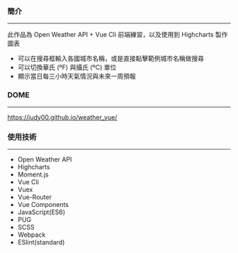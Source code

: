 ### 簡介
- - -
此作品為 Open Weather API + Vue Cli 前端練習，以及使用到 Highcharts 製作圖表
* 可以在搜尋框輸入各國城市名稱，或是直接點擊範例城市名稱做搜尋
* 可以切換華氏 (ºF) 與攝氏 (ºC) 單位
* 顯示當日每三小時天氣情況與未來一周預報

### DOME
- - -
https://judy00.github.io/weather_vue/

### 使用技術
- - -
* Open Weather API
* Highcharts
* Moment.js
* Vue Cli 
* Vuex
* Vue-Router
* Vue Components
* JavaScript(ES6)
* PUG
* SCSS
* Webpack
* ESlint(standard)




